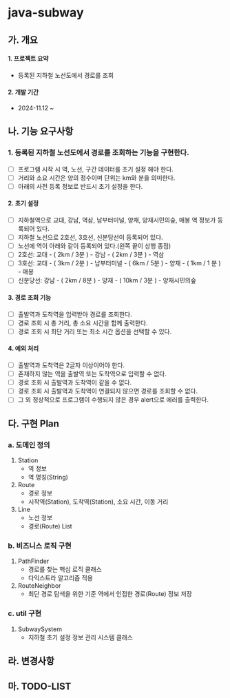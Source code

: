 # java-subway

## 가. 개요
#### 1. 프로젝트 요약
   - 등록된 지하철 노선도에서 경로를 조회

#### 2. 개발 기간
   - 2024-11.12 ~ 

## 나. 기능 요구사항

### 1. 등록된 지하철 노선도에서 경로를 조회하는 기능을 구현한다.

- [ ] 프로그램 시작 시 역, 노선, 구간 데이터를 초기 설정 해야 한다.
- [ ] 거리와 소요 시간은 양의 정수이며 단위는 km와 분을 의미한다.
- [ ] 아래의 사전 등록 정보로 반드시 초기 설정을 한다.

#### 2. 초기 설정

- [ ] 지하철역으로 교대, 강남, 역삼, 남부터미널, 양재, 양재시민의숲, 매봉 역 정보가 등록되어 있다.
- [ ] 지하철 노선으로 2호선, 3호선, 신분당선이 등록되어 있다.
- [ ] 노선에 역이 아래와 같이 등록되어 있다.(왼쪽 끝이 상행 종점)
- [ ] 2호선: 교대 - ( 2km / 3분 ) - 강남 - ( 2km / 3분 ) - 역삼
- [ ] 3호선: 교대 - ( 3km / 2분 ) - 남부터미널 - ( 6km / 5분 ) - 양재 - ( 1km / 1 분 ) - 매봉
- [ ] 신분당선: 강남 - ( 2km / 8분 ) - 양재 - ( 10km / 3분 ) - 양재시민의숲

#### 3. 경로 조회 기능

- [ ] 출발역과 도착역을 입력받아 경로를 조회한다.
- [ ] 경로 조회 시 총 거리, 총 소요 시간을 함께 출력한다.
- [ ] 경로 조회 시 최단 거리 또는 최소 시간 옵션을 선택할 수 있다.

#### 4. 예외 처리

- [ ] 출발역과 도착역은 2글자 이상이어야 한다.
- [ ] 존재하지 않는 역을 출발역 또는 도착역으로 입력할 수 없다.
- [ ] 경로 조회 시 출발역과 도착역이 같을 수 없다.
- [ ] 경로 조회 시 출발역과 도착역이 연결되지 않으면 경로를 조회할 수 없다.
- [ ] 그 외 정상적으로 프로그램이 수행되지 않은 경우 alert으로 에러를 출력한다.

## 다. 구현 Plan

### a. 도메인 정의

1. Station
    - 역 정보
    - 역 명칭(String)
2. Route
    - 경로 정보
    - 시작역(Station), 도착역(Station), 소요 시간, 이동 거리
3. Line
    - 노선 정보
    - 경로(Route) List

### b. 비즈니스 로직 구현

1. PathFinder
    - 경로를 찾는 핵심 로직 클래스
    - 다익스트라 알고리즘 적용
2. RouteNeighbor
   - 최단 경로 탐색을 위한 기준 역에서 인접한 경로(Route) 정보 저장

### c. util 구현

1. SubwaySystem
    - 지하철 초기 설정 정보 관리 시스템 클래스

## 라. 변경사항

## 마. TODO-LIST

